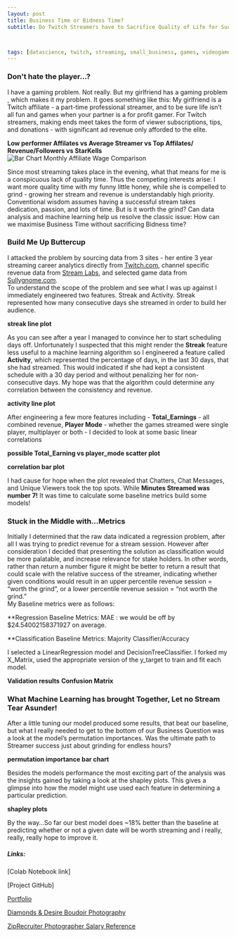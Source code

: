 ```yaml
---
layout: post
title: Business Time or Bidness Time?
subtitle: Do Twitch Streamers have to Sacrifice Quality of Life for Success?



tags: [datascience, twitch, streaming, small_business, games, videogames]
---
```


### Don't hate the player...?

I have a gaming problem.  Not really.  But my girlfriend has a gaming problem , which makes it my problem.  It goes something like this:  My girlfriend is a Twitch affiliate - a part-time professional streamer, and to be sure life isn’t all fun and games when your partner is a for profit gamer.  For Twitch streamers, making ends meet takes the form of viewer subscriptions, tips, and donations - with significant ad revenue only afforded to the elite.   

**Low performer Affilates vs Average Streamer vs Top Affilates/  Revenue/Followers vs StarKells**
![Bar Chart Monthly Affiliate Wage Comparison](https://ilenzio.github.io/assets/img/bar_chart_twitch_affiliate_average_monthly_wage_comparison.png)

Since most streaming takes place in the evening, what that means for me is a conspicuous lack of quality time.  Thus the competing interests arise:  I want more quality time with my funny little honey,  while she is compelled to grind  - growing her stream and revenue is understandably high priority.  Conventional wisdom assumes having a successful stream takes dedication, passion, and lots of time. But is it worth the grind? Can data analysis and machine learning help us resolve the classic issue: How can we maximise Business Time without sacrificing Bidness time? 


### Build Me Up Buttercup

I attacked the problem by sourcing data from 3 sites - her entire 3 year streaming career analytics directly from [Twitch.com](https://www.twitch.tv/), channel specific revenue data from [Stream Labs](https://streamlabs.com/), and selected game data from [Sullygnome.com](https://sullygnome.com/).   
To understand the scope of the problem and see what I was up against I immediately engineered two features.  Streak and Activity.  Streak represented how many consecutive days she streamed in order to build her audience.  

**streak line plot**

As you can see after a year I managed to convince her to start scheduling days off.  Unfortunately I suspected that this might render the **Streak** feature less useful to a machine learning algorithm so I engineered a feature called **Activity**, which represented the percentage of days, in the last 30 days, that she had streamed.  This would indicated if she had kept a consistent schedule with a 30 day period and without penalizing her for non-consecutive days. My hope was that the algorithm could determine any correlation between the consistency and revenue.  

**activity line plot**

After engineering a few more features including - **Total_Earnings** - all combined revenue, **Player Mode** - whether the games streamed were single player, multiplayer or both - I decided to look at some basic linear correlations


**possible Total_Earning vs player_mode scatter plot**

**correlation bar plot**

I had cause for hope when the plot revealed that Chatters, Chat Messages, and Unique Viewers took the top spots. While **Minutes Streamed was number 7!**  It was time to calculate some baseline metrics build some models!

### Stuck in the Middle with...Metrics

Initially I determined that the raw data indicated a regression problem, after all I was trying to predict revenue for a stream session.  However after consideration I decided that presenting the solution as classification would be more palatable, and increase relevance for stake holders.  In other words, rather than return a number figure it might be better to return a result that could scale with the relative success of the streamer, indicating whether given conditions would result in an upper percentile revenue session = “worth the grind”, or a lower percentile revenue session = “not worth the grind.”  
My Baseline metrics were as follows: 

**Regression Baseline Metrics:
MAE : we would be off by $24.54002158371927 on average.

**Classification Baseline Metrics:
Majority Classifier/Accuracy

I selected a LinearRegression model and DecisionTreeClassifier. I forked my X_Matrix, used the appropriate version of the y_target to train and fit each model.

**Validation results**
**Confusion Matrix** 

### What Machine Learning has brought Together, Let no Stream Tear Asunder!
After a little tuning our model  produced some results, that beat our baseline, but what I really needed to get to the bottom of our Business Question was a look at the model’s permutation importances.  Was the ultimate path to Streamer success just about grinding for endless hours?  

**permutation importance bar chart**

Besides the models performance  the most exciting part of the analysis was the insights gained by taking a look at the shapley plots.  This gives a glimpse into how the model might use used each feature in determining a particular prediction. 

**shapley plots**

By the way…So far our best model does ~18% better than the baseline at predicting whether or not a given date will be worth streaming and i really, really, really hope to improve it. 


##### Links:

[Colab Notebook link]

[Project GitHub]

[Portfolio](https://ilenzio.github.io/)

[Diamonds & Desire Boudoir Photography](https://www.diamondsanddesire.com/)

[ZipRecruiter Photographer Salary Reference](https://www.ziprecruiter.com/Salaries/How-Much-Does-a-Professional-Photographer-Make-an-Hour)
